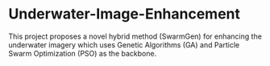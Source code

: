# Underwater-Image-Enhancement
This project proposes a novel hybrid method (SwarmGen) for enhancing the underwater imagery which uses Genetic Algorithms (GA) and Particle Swarm Optimization (PSO) as the backbone.
